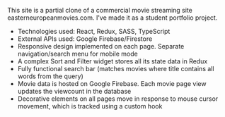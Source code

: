 This site is a partial clone of a commercial movie streaming site easterneuropeanmovies.com. I've made it as a student portfolio project.
- Technologies used: React, Redux, SASS, TypeScript
- External APIs used: Google Firebase/Firestore
- Responsive design implemented on each page. Separate navigation/search menu for mobile mode
- A complex Sort and Filter widget stores all its state data in Redux
- Fully functional search bar (matches movies where title contains all words from the query)
- Movie data is hosted on Google Firebase. Each movie page view updates the viewcount in the database
- Decorative elements on all pages move in response to mouse cursor movement, which is tracked using a custom hook